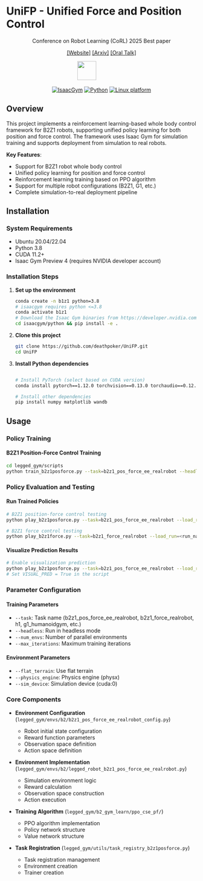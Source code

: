 # UniFP - Unified Force and Position Control


<div align="center">
Conference on Robot Learning (CoRL) 2025 Best paper

[[Website]](https://unified-force.github.io/)
[[Arxiv]](https://arxiv.org/pdf/2505.20829)
[[Oral Talk]](https://youtu.be/9lzFVQoc4Do?t=2652)

<p align="center">
    <img src="imgs/CMU-NV-logo-crop-png.png" height=50"> &nbsp; &nbsp; &nbsp; &nbsp; &nbsp; &nbsp; &nbsp; &nbsp; &nbsp; &nbsp;
</p>

[![IsaacGym](https://img.shields.io/badge/IsaacGym-Preview4-b.svg)](https://developer.nvidia.com/isaac-gym)
[![Python](https://img.shields.io/badge/python-3.8-blue.svg)](https://docs.python.org/3/whatsnew/3.8.html)
[![Linux platform](https://img.shields.io/badge/platform-linux--64-orange.svg)](https://releases.ubuntu.com/20.04/)

</div>

## Overview

This project implements a reinforcement learning-based whole body control framework for B2Z1 robots, supporting unified policy learning for both position and force control. The framework uses Isaac Gym for simulation training and supports deployment from simulation to real robots.

**Key Features**:
- Support for B2Z1 robot whole body control
- Unified policy learning for position and force control
- Reinforcement learning training based on PPO algorithm
- Support for multiple robot configurations (B2Z1, G1, etc.)
- Complete simulation-to-real deployment pipeline

## Installation

### System Requirements
- Ubuntu 20.04/22.04
- Python 3.8
- CUDA 11.2+
- Isaac Gym Preview 4 (requires NVIDIA developer account)

### Installation Steps

1. **Set up the environment**
   ```bash
   conda create -n b1z1 python=3.8 
   # isaacgym requires python <=3.8
   conda activate b1z1
   # Download the Isaac Gym binaries from https://developer.nvidia.com/isaac-gym 
   cd isaacgym/python && pip install -e .
   ```

2. **Clone this project**
   ```bash
   git clone https://github.com/deathpoker/UniFP.git
   cd UniFP
   ```

3. **Install Python dependencies**
   ```bash
   
   # Install PyTorch (select based on CUDA version)
   conda install pytorch==1.12.0 torchvision==0.13.0 torchaudio==0.12.0 cudatoolkit=11.3 -c pytorch
   
   # Install other dependencies
   pip install numpy matplotlib wandb
   ```


## Usage

### Policy Training

#### B2Z1 Position-Force Control Training
```bash
cd legged_gym/scripts
python train_b2z1posforce.py --task=b2z1_pos_force_ee_realrobot --headless
```

### Policy Evaluation and Testing

#### Run Trained Policies
```bash
# B2Z1 position-force control testing
python play_b2z1posforce.py --task=b2z1_pos_force_ee_realrobot --load_run=<run_name>

# B2Z1 force control testing
python play_b2z1force.py --task=b2z1_force_realrobot --load_run=<run_name>
```

#### Visualize Prediction Results
```bash
# Enable visualization prediction
python play_b2z1posforce.py --task=b2z1_pos_force_ee_realrobot --load_run=<run_name>
# Set VISUAL_PRED = True in the script
```

### Parameter Configuration

#### Training Parameters
- `--task`: Task name (b2z1_pos_force_ee_realrobot, b2z1_force_realrobot, h1, g1_humanoidgym, etc.)
- `--headless`: Run in headless mode
- `--num_envs`: Number of parallel environments
- `--max_iterations`: Maximum training iterations

#### Environment Parameters
- `--flat_terrain`: Use flat terrain
- `--physics_engine`: Physics engine (physx)
- `--sim_device`: Simulation device (cuda:0)


### Core Components

- **Environment Configuration** (`legged_gym/envs/b2/b2z1_pos_force_ee_realrobot_config.py`)
  - Robot initial state configuration
  - Reward function parameters
  - Observation space definition
  - Action space definition

- **Environment Implementation** (`legged_gym/envs/b2/legged_robot_b2z1_pos_force_ee_realrobot.py`)
  - Simulation environment logic
  - Reward calculation
  - Observation space construction
  - Action execution

- **Training Algorithm** (`legged_gym/b2_gym_learn/ppo_cse_pf/`)
  - PPO algorithm implementation
  - Policy network structure
  - Value network structure

- **Task Registration** (`legged_gym/utils/task_registry_b2z1posforce.py`)
  - Task registration management
  - Environment creation
  - Trainer creation

